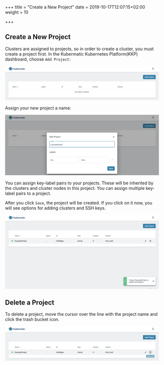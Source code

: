 +++
title = "Create a New Project"
date = 2019-10-17T12:07:15+02:00
weight = 10

+++

## Create a New Project

Clusters are assigned to projects, so in order to create a cluster, you must create a project first. In the Kubermatic Kubernetes Platform(KKP) dashboard, choose `Add Project`:

![Add Project](01-create-project-overview.png)

Assign your new project a name:

![Dialog to assign a project name](01-create-project-name.png)

You can assign key-label pairs to your projects. These will be inherited by the clusters and cluster nodes in this project. You can assign multiple key-label pairs to a project.

After you click `Save`, the project will be created. If you click on it now, you will see options for adding clusters and SSH keys.

![Creating the project](01-create-project-creating.png)

## Delete a Project

To delete a project, move the cursor over the line with the project name and click the trash bucket icon.

![Deleting the project](01-delete-project.png)
